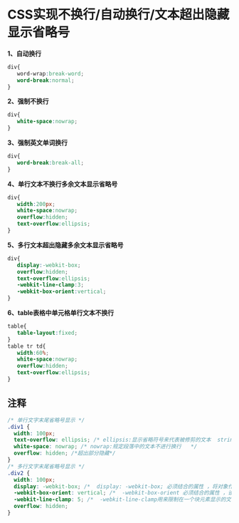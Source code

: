 # CSS实现不换行/自动换行/文本超出隐藏显示省略号

**1、自动换行**

```css
div{
   word-wrap:break-word;
   word-break:normal;
}
```

**2、强制不换行**

```css
div{
   white-space:nowrap;
}
```

**3、强制英文单词换行**

```css
div{
   word-break:break-all;
}
```

**4、单行文本不换行多余文本显示省略号**

```css
div{
   width:200px;
   white-space:nowrap;
   overflow:hidden;
   text-overflow:ellipsis;
}
```

**5、多行文本超出隐藏多余文本显示省略号**

```css
div{
   display:-webkit-box;
   overflow:hidden;
   text-overflow:ellipsis;
   -webkit-line-clamp:3;
   -webkit-box-orient:vertical;
}
```

**6、table表格中单元格单行文本不换行**

```css
table{
   table-layout:fixed;
}
table tr td{
   width:60%;
   white-space:nowrap;
   overflow:hidden;
   text-overflow:ellipsis;
}
```

## 注释

```css
/* 单行文字末尾省略号显示 */
.div1 {
  width: 100px;
  text-overflow: ellipsis; /* ellipsis:显示省略符号来代表被修剪的文本  string:使用给定的字符串来代表被修剪的文本*/
  white-space: nowrap; /* nowrap:规定段落中的文本不进行换行   */
  overflow: hidden; /*超出部分隐藏*/
}
/* 多行文字末尾省略号显示 */
.div2 {
  width: 100px;
  display: -webkit-box; /*  display: -webkit-box; 必须结合的属性 ，将对象作为弹性伸缩盒子模型显示  */
  -webkit-box-orient: vertical; /*  -webkit-box-orient 必须结合的属性 ，设置或检索伸缩盒对象的子元素的排列方式  */
  -webkit-line-clamp: 5; /*  -webkit-line-clamp用来限制在一个块元素显示的文本的行数 */
  overflow: hidden;
}
```

